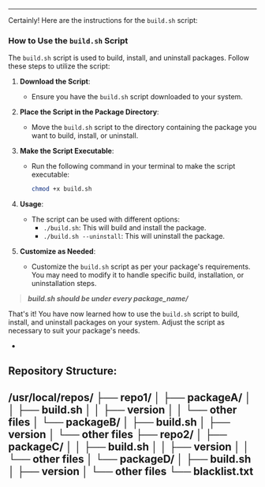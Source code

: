 ---
Certainly! Here are the instructions for the `build.sh` script:

### How to Use the `build.sh` Script

The `build.sh` script is used to build, install, and uninstall packages. Follow these steps to utilize the script:

1. **Download the Script**:
   - Ensure you have the `build.sh` script downloaded to your system.

2. **Place the Script in the Package Directory**:
   - Move the `build.sh` script to the directory containing the package you want to build, install, or uninstall.

3. **Make the Script Executable**:
   - Run the following command in your terminal to make the script executable:
     ```bash
     chmod +x build.sh
     ```

4. **Usage**:
   - The script can be used with different options:
     - `./build.sh`: This will build and install the package.
     - `./build.sh --uninstall`: This will uninstall the package.
   
5. **Customize as Needed**:
   - Customize the `build.sh` script as per your package's requirements. You may need to modify it to handle specific build, installation, or uninstallation steps.

> ***build.sh should be under every package_name/***

That's it! You have now learned how to use the `build.sh` script to build, install, and uninstall packages on your system. Adjust the script as necessary to suit your package's needs.

-
Repository Structure:
-
/usr/local/repos/
    ├── repo1/
    │   ├── packageA/
    │   │   ├── build.sh
    │   │   ├── version
    │   │   └── other files
    │   └── packageB/
    │       ├── build.sh
    │       ├── version
    │       └── other files
    ├── repo2/
    │   ├── packageC/
    │   │   ├── build.sh
    │   │   ├── version
    │   │   └── other files
    │   └── packageD/
    │       ├── build.sh
    │       ├── version
    │       └── other files
    └── blacklist.txt
-

